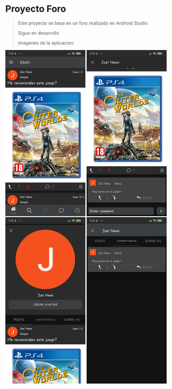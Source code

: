 # Proyecto Foro
> Este proyecto se basa en un foro realizado en Android Studio
>
> Sigue en desarrollo
>
>Imagenes de la aplicacion:


<img src="/library/Captura1_Foro.jpg" width="250" title="Captura 1">
<img src="/library/Captura2_Foro.jpg" width="250" title="Captura 2">
<img src="/library/Captura3_Foro.jpg" width="250" title="Captura 3">
<img src="/library/Captura4_Foro.jpg" width="250" title="Captura 4">


